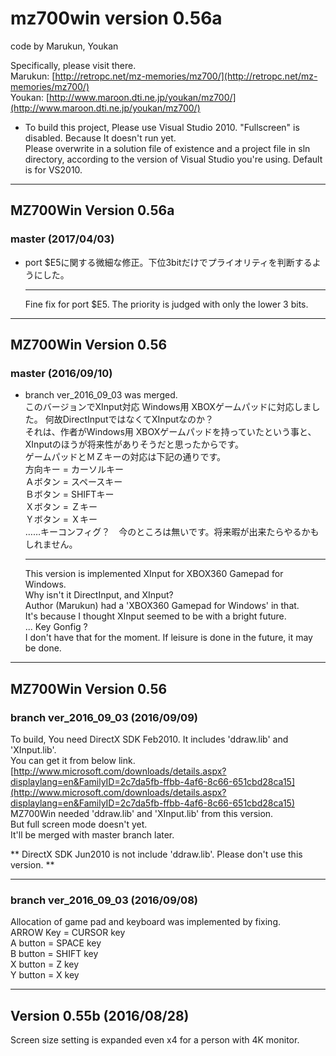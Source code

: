 ﻿<!-- コメント -->
# mz700win version 0.56a
code by Marukun, Youkan 
   
Specifically, please visit there.  
Marukun: [http://retropc.net/mz-memories/mz700/](http://retropc.net/mz-memories/mz700/) <br>
Youkan: [http://www.maroon.dti.ne.jp/youkan/mz700/](http://www.maroon.dti.ne.jp/youkan/mz700/)  
- To build this project, Please use Visual Studio 2010. "Fullscreen" is disabled. Because It doesn't run yet.  
Please overwrite in a solution file of existence and a project file in sln directory, according to the version of Visual Studio you're using.
Default is for VS2010.  

---
## MZ700Win Version 0.56a
### master (2017/04/03)
- port $E5に関する微細な修正。下位3bitだけでプライオリティを判断するようにした。<hr>
Fine fix for port $E5. The priority is judged with only the lower 3 bits.

---
## MZ700Win Version 0.56
### master (2016/09/10)
- branch ver_2016_09_03 was merged.<br>
このバージョンでXInput対応 Windows用 XBOXゲームパッドに対応しました。
何故DirectInputではなくてXInputなのか？  
それは、作者がWindows用 XBOXゲームパッドを持っていたという事と、  
XInputのほうが将来性がありそうだと思ったからです。   
ゲームパッドとＭＺキーの対応は下記の通りです。  
方向キー = カーソルキー  
Ａボタン = スペースキー  
Ｂボタン = SHIFTキー  
Ｘボタン = Ｚキー  
Ｙボタン = Ｘキー  <br>
……キーコンフィグ？　今のところは無いです。将来暇が出来たらやるかもしれません。 <hr>
This version is implemented XInput for XBOX360 Gamepad for Windows.  
Why isn't it DirectInput, and XInput?  
Author (Marukun) had a 'XBOX360 Gamepad for Windows' in that.  
It's because I thought XInput seemed to be with a bright future.  
... Key Gonfig ?  
I don't have that for the moment. If leisure is done in the future, it may be done.  

---
## MZ700Win Version 0.56
### branch ver_2016_09_03 (2016/09/09)

To build, You need DirectX SDK Feb2010. It includes 'ddraw.lib' and 'XInput.lib'.  
You can get it from below link.  
[http://www.microsoft.com/downloads/details.aspx?displaylang=en&FamilyID=2c7da5fb-ffbb-4af6-8c66-651cbd28ca15](http://www.microsoft.com/downloads/details.aspx?displaylang=en&FamilyID=2c7da5fb-ffbb-4af6-8c66-651cbd28ca15)  
MZ700Win needed 'ddraw.lib' and 'XInput.lib' from this version.  
But full screen mode doesn't  yet.  
It'll be merged with master branch later.  

** DirectX SDK Jun2010 is not include 'ddraw.lib'. Please don't use this version. **  

---
### branch ver_2016_09_03 (2016/09/08)
Allocation of game pad and keyboard was implemented by fixing.  
ARROW Key = CURSOR key  
A button = SPACE key  
B button = SHIFT key  
X button = Z key  
Y button = X key  

---
## Version 0.55b (2016/08/28)
Screen size setting is expanded even x4 for a person with 4K monitor.  
